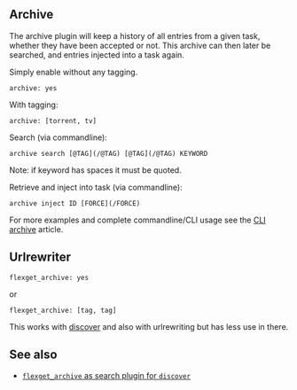 ## Archive
The archive plugin will keep a history of all entries from a given task, whether they have been accepted or not. This archive can then later be searched, and entries injected into a task again.


Simply enable without any tagging.

```
archive: yes
```

With tagging:

```
archive: [torrent, tv]
```

Search (via commandline):

```
archive search [@TAG](/@TAG) [@TAG](/@TAG) KEYWORD
```
Note: if keyword has spaces it must be quoted.

Retrieve and inject into task (via commandline):

```
archive inject ID [FORCE](/FORCE)
```
For more examples and complete commandline/CLI usage see the [CLI archive](/CLI/archive) article.

## Urlrewriter
```
flexget_archive: yes
```

or

```
flexget_archive: [tag, tag]
```

This works with [discover](/Plugins/discover) and also with urlrewriting but has less use in there.

## See also
- [`flexget_archive` as search plugin for `discover`](/Searches/flexget_archive)